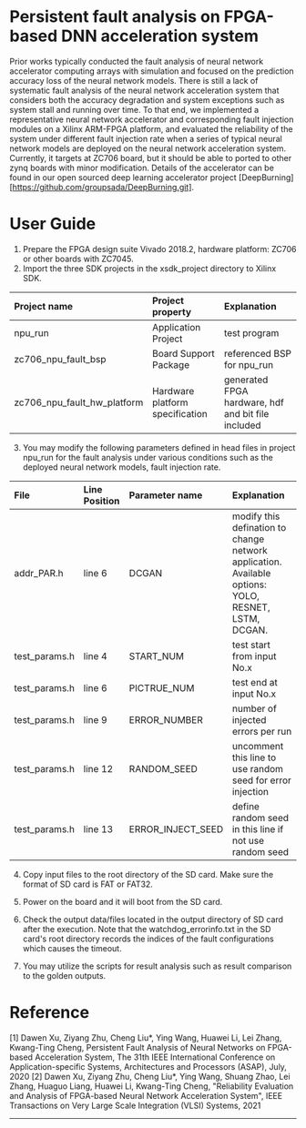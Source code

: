 Persistent fault analysis on FPGA-based DNN acceleration system
========================
Prior works typically conducted the fault analysis of neural network accelerator computing arrays with simulation and focused on the prediction accuracy loss of the neural network models. There is still a lack of systematic fault analysis of the neural network acceleration system that considers both the accuracy degradation and system exceptions such as system stall and running over time. To that end, we implemented a representative neural network accelerator and corresponding fault injection modules on a Xilinx ARM-FPGA platform, and evaluated the reliability of the system under different fault injection rate when a series of typical neural network models are deployed on the neural network acceleration system. Currently, it targets at ZC706 board, but it should be able to ported to other zynq boards with minor modification. Details of the accelerator can be found in our open sourced deep learning accelerator project [DeepBurning][https://github.com/groupsada/DeepBurning.git].

# User Guide

1. Prepare the FPGA design suite Vivado 2018.2, hardware platform: ZC706 or other boards with ZC7045.
2. Import the three SDK projects in the xsdk_project directory to Xilinx SDK.

| Project name | Project property | Explanation |
|:-- |:-- |:-- |
| npu_run | Application Project | test program |
| zc706_npu_fault_bsp | Board Support Package | referenced BSP for npu_run |
| zc706_npu_fault_hw_platform | Hardware platform specification | generated FPGA hardware, hdf and bit file included |

3. You may modify the following parameters defined in head files in project npu_run for the fault analysis under various conditions such as the deployed neural network models, fault injection rate.

| File | Line Position | Parameter name | Explanation |
|:-- |:-- |:-- |:-- |
| addr_PAR.h | line 6 | DCGAN | modify this defination to change network application. Available options: YOLO, RESNET, LSTM, DCGAN. |
| test_params.h | line 4 | START_NUM | test start from input No.x |
| test_params.h | line 6 | PICTRUE_NUM | test end at input No.x |
| test_params.h | line 9 | ERROR_NUMBER | number of injected errors per run |
| test_params.h | line 12 | RANDOM_SEED | uncomment this line to use random seed for error injection |
| test_params.h | line 13 | ERROR_INJECT_SEED | define random seed in this line if not use random seed |

4. Copy input files to the root directory of the SD card. Make sure the format of SD card is FAT or FAT32.

5. Power on the board and it will boot from the SD card.

6. Check the output data/files located in the output directory of SD card after the execution. Note that the watchdog_errorinfo.txt in the SD card's root directory records the indices of the fault configurations which causes the timeout.

7. You may utilize the scripts for result analysis such as result comparison to the golden outputs.

# Reference
[1] Dawen Xu, Ziyang Zhu, Cheng Liu*, Ying Wang, Huawei Li, Lei Zhang, Kwang-Ting Cheng, Persistent Fault Analysis of Neural Networks on FPGA-based Acceleration System, The 31th IEEE International Conference on Application-specific Systems, Architectures and Processors (ASAP), July, 2020
[2] Dawen Xu, Ziyang Zhu, Cheng Liu*, Ying Wang, Shuang Zhao, Lei Zhang, Huaguo Liang, Huawei Li, Kwang-Ting Cheng, "Reliability Evaluation and Analysis of FPGA-based Neural Network Acceleration System", IEEE Transactions on Very Large Scale Integration (VLSI) Systems, 2021

----------------------------------------
